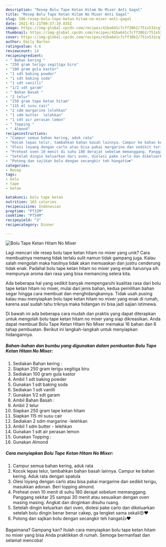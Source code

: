 ```yaml
---
description: "Resep Bolu Tape Ketan Hitam No Mixer Anti Gagal"
title: "Resep Bolu Tape Ketan Hitam No Mixer Anti Gagal"
slug: 586-resep-bolu-tape-ketan-hitam-no-mixer-anti-gagal
date: 2021-01-21T00:57:19.835Z
image: https://img-global.cpcdn.com/recipes/41ba641c7cff30b2/751x532cq70/bolu-tape-ketan-hitam-no-mixer-foto-resep-utama.jpg
thumbnail: https://img-global.cpcdn.com/recipes/41ba641c7cff30b2/751x532cq70/bolu-tape-ketan-hitam-no-mixer-foto-resep-utama.jpg
cover: https://img-global.cpcdn.com/recipes/41ba641c7cff30b2/751x532cq70/bolu-tape-ketan-hitam-no-mixer-foto-resep-utama.jpg
author: Emily Barton
ratingvalue: 4.6
reviewcount: 14
recipeingredient:
- " Bahan kering "
- "250 gram terigu segitiga biru"
- "100 gram gula kastor"
- "1 sdt baking powder"
- "1 sdt baking soda"
- "1 sdt vanilli"
- "1/2 sdt garam"
- " Bahan Basah "
- "2 telur"
- "250 gram tape ketan hitam"
- "115 ml susu cair"
- "2 sdm margarine lelehkan"
- "1 sdm butter  lelehkan"
- "1 sdt air perasan lemon"
- " Topping "
- " Almond"
recipeinstructions:
- "Campur semua bahan kering, aduk rata"
- "Kocok lepas telur, tambahkan bahan basah lainnya. Campur ke bahan kering. Aduk rata dengan spatula"
- "Olesi loyang dengan carlo atau bisa pakai margarine dan sedikit terigu, masukkan adonan. Beri topping almond."
- "Preheat oven 10 menit di suhu 180 derajat sebelum memanggang. Panggang sekitar 25 sampai 30 menit atau sesuaikan dengan oven masing masing. Angkat dan dinginkan disuhu ruang."
- "Setelah dingin keluarkan dari oven, diolesi pake carlo dan dikeluarkan setelah bolu dingin benar benar cakep, ga lengket sama sekali😍❤"
- "Potong dan sajikan bolu dengan secangkir teh hangat👍❤"
categories:
- Resep
tags:
- bolu
- tape
- ketan

katakunci: bolu tape ketan 
nutrition: 163 calories
recipecuisine: Indonesian
preptime: "PT32M"
cooktime: "PT54M"
recipeyield: "3"
recipecategory: Dinner

---
```



![Bolu Tape Ketan Hitam No Mixer](https://img-global.cpcdn.com/recipes/41ba641c7cff30b2/751x532cq70/bolu-tape-ketan-hitam-no-mixer-foto-resep-utama.jpg)

Lagi mencari ide resep bolu tape ketan hitam no mixer yang unik? Cara membuatnya memang tidak terlalu sulit namun tidak gampang juga. Kalau salah mengolah maka hasilnya tidak akan memuaskan dan justru cenderung tidak enak. Padahal bolu tape ketan hitam no mixer yang enak harusnya sih mempunyai aroma dan rasa yang bisa memancing selera kita.



Ada beberapa hal yang sedikit banyak mempengaruhi kualitas rasa dari bolu tape ketan hitam no mixer, mulai dari jenis bahan, kedua pemilihan bahan segar hingga cara membuat dan menghidangkannya. Tidak usah pusing kalau mau menyiapkan bolu tape ketan hitam no mixer yang enak di rumah, karena asal sudah tahu triknya maka hidangan ini bisa jadi sajian istimewa.


Di bawah ini ada beberapa cara mudah dan praktis yang dapat diterapkan untuk mengolah bolu tape ketan hitam no mixer yang siap dikreasikan. Anda dapat membuat Bolu Tape Ketan Hitam No Mixer memakai 16 bahan dan 6 tahap pembuatan. Berikut ini langkah-langkah untuk menyiapkan hidangannya.

<!--inarticleads1-->

##### Bahan-bahan dan bumbu yang digunakan dalam pembuatan Bolu Tape Ketan Hitam No Mixer:

1. Sediakan  Bahan kering :
1. Siapkan 250 gram terigu segitiga biru
1. Sediakan 100 gram gula kastor
1. Ambil 1 sdt baking powder
1. Gunakan 1 sdt baking soda
1. Sediakan 1 sdt vanilli
1. Gunakan 1/2 sdt garam
1. Ambil  Bahan Basah :
1. Ambil 2 telur
1. Siapkan 250 gram tape ketan hitam
1. Siapkan 115 ml susu cair
1. Sediakan 2 sdm margarine -lelehkan
1. Ambil 1 sdm butter - lelehkan
1. Gunakan 1 sdt air perasan lemon
1. Gunakan  Topping :
1. Gunakan  Almond




<!--inarticleads2-->

##### Cara menyiapkan Bolu Tape Ketan Hitam No Mixer:

1. Campur semua bahan kering, aduk rata
1. Kocok lepas telur, tambahkan bahan basah lainnya. Campur ke bahan kering. Aduk rata dengan spatula
1. Olesi loyang dengan carlo atau bisa pakai margarine dan sedikit terigu, masukkan adonan. Beri topping almond.
1. Preheat oven 10 menit di suhu 180 derajat sebelum memanggang. Panggang sekitar 25 sampai 30 menit atau sesuaikan dengan oven masing masing. Angkat dan dinginkan disuhu ruang.
1. Setelah dingin keluarkan dari oven, diolesi pake carlo dan dikeluarkan setelah bolu dingin benar benar cakep, ga lengket sama sekali😍❤
1. Potong dan sajikan bolu dengan secangkir teh hangat👍❤




Bagaimana? Gampang kan? Itulah cara menyiapkan bolu tape ketan hitam no mixer yang bisa Anda praktikkan di rumah. Semoga bermanfaat dan selamat mencoba!
